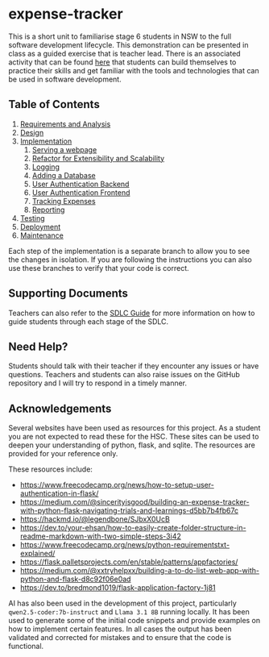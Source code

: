 # expense-tracker

This is a short unit to familiarise stage 6 students in NSW to the full software development lifecycle. This demonstration can be presented in class as a guided exercise that is teacher lead. There is an associated activity that can be found [here](https://github.com/yourusername/activity) that students can build themselves to practice their skills and get familiar with the tools and technologies that can be used in software development.

## Table of Contents
1. [Requirements and Analysis](./docs/requirements_and_analysis.md)
2. [Design](./docs/design.md)
3. [Implementation](./docs/implementation.md)
	1. [Serving a webpage](./docs/serving_a_webpage.md)
	2. [Refactor for Extensibility and Scalability](./docs/refactor_for_extensibility_and_scalability.md)
	3. [Logging](./docs/logging.md)
	4. [Adding a Database](./docs/database.md)
	5. [User Authentication Backend](./docs/user_auth_backend.md)
	5. [User Authentication Frontend](./docs/user_auth_frontend.md)
	6. [Tracking Expenses](./docs/tracking_expenses.md)
	7. [Reporting](./docs/reporting.md)
4. [Testing](./docs/testing.md)
5. [Deployment](./docs/deployment.md)
6. [Maintenance](./docs/maintenance.md)

Each step of the implementation is a separate branch to allow you to see the changes in isolation. If you are following the instructions you can also use these branches to verify that your code is correct.

## Supporting Documents
Teachers can also refer to the [SDLC Guide](https://mr-bev.github.io/software-engineering-stage6-nsw/principles/sdlc/) for more information on how to guide students through each stage of the SDLC. 

## Need Help?

Students should talk with their teacher if they encounter any issues or have questions. Teachers and students can also raise issues on the GitHub repository and I will try to respond in a timely manner.

## Acknowledgements

Several websites have been used as resources for this project. As a student you are not expected to read these for the HSC. These sites can be used to deepen your understanding of python, flask, and sqlite. The resources are provided for your reference only. 

These resources include:

- https://www.freecodecamp.org/news/how-to-setup-user-authentication-in-flask/
- https://medium.com/@sincerityisgood/building-an-expense-tracker-with-python-flask-navigating-trials-and-learnings-d5bb7b4fb67c
- https://hackmd.io/@legendbone/SJbxX0UcB
- https://dev.to/your-ehsan/how-to-easily-create-folder-structure-in-readme-markdown-with-two-simple-steps-3i42
- https://www.freecodecamp.org/news/python-requirementstxt-explained/
- https://flask.palletsprojects.com/en/stable/patterns/appfactories/
- https://medium.com/@xxtryhelpxx/building-a-to-do-list-web-app-with-python-and-flask-d8c92f06e0ad
- https://dev.to/bredmond1019/flask-application-factory-1j81

AI has also been used in the development of this project, particularly `qwen2.5-coder:7b-instruct` and `Llama 3.1 8B` running locally. It has been used to generate some of the initial code snippets and provide examples on how to implement certain features. In all cases the output has been validated and corrected for mistakes and to ensure that the code is functional.

